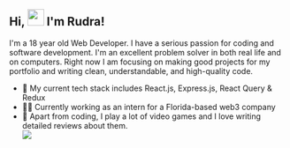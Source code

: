 ## Hi, <img src="https://raw.githubusercontent.com/MartinHeinz/MartinHeinz/master/wave.gif" width="30px"> I'm Rudra!

I'm a 18 year old Web Developer. I have a serious passion for coding and software development.
I'm an excellent problem solver in both real life and on computers. Right now I am focusing on making good projects for my portfolio and writing clean, understandable, and high-quality code.
<br>

- 🔧 My current tech stack includes React.js, Express.js, React Query & Redux
- 👩‍💻 Currently working as an intern for a Florida-based web3 company
- 🚀 Apart from coding, I play a lot of video games and I love writing detailed reviews about them.
  <br>
  ![](https://visitor-badge.laobi.icu/badge?page_id=rk03ind.visitor-badge&style=flat-square&color=0088cc)<br>
